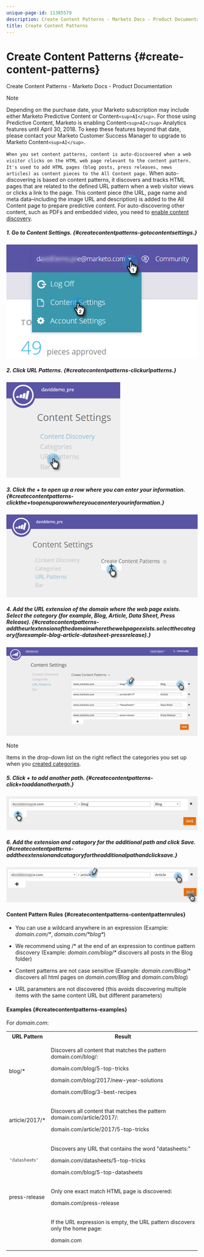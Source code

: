 ```yaml
---
unique-page-id: 11385579
description: Create Content Patterns - Marketo Docs - Product Documentation
title: Create Content Patterns
---
```


# Create Content Patterns {#create-content-patterns}

Create Content Patterns - Marketo Docs - Product Documentation

>[!NOTE]
>
>Depending on the purchase date, your Marketo subscription may include either Marketo Predictive Content or Content`<sup>AI</sup>`. For those using Predictive Content, Marketo is enabling Content`<sup>AI</sup>` Analytics features until April 30, 2018. To keep these features beyond that date, please contact your Marketo Customer Success Manager to upgrade to Marketo Content`<sup>AI</sup>`.

`When you set content patterns, content is auto-discovered when a web visitor clicks on the HTML web page relevant to the content pattern. It's used to add HTML pages (blog posts, press releases, news articles) as content pieces to the All Content page.`  When auto-discovering is based on content patterns, it discovers and tracks HTML pages that are related to the defined URL pattern when a web visitor views or clicks a link to the page. This content piece (the URL, page name and meta data–including the image URL and description) is added to the All Content page to prepare predictive content. For auto-discovering other content, such as PDFs and embedded video, you need to [enable content discovery](welcome-to-marketo-docs/product-docs/predictive-content/getting-started-(predictive-content-and-content-ai)/enable-content-discovery.md).

##### 1. Go to Content Settings.  {#createcontentpatterns-gotocontentsettings.}

![](assets/settings-dropdown-hand-2.png)

##### 2. Click URL Patterns. {#createcontentpatterns-clickurlpatterns.}

![](assets/click-url-patterns-hand.png)

##### 3. Click the + to open up a row where you can enter your information. {#createcontentpatterns-clickthe+toopenuparowwhereyoucanenteryourinformation.}

![](assets/content-settings-create-patterns-hand.png)

##### 4. Add the URL extension of the domain where the web page exists. Select the category (for example, Blog, Article, Data Sheet, Press Release). {#createcontentpatterns-addtheurlextensionofthedomainwherethewebpageexists.selectthecategory(forexample-blog-article-datasheet-pressrelease).}

![](assets/content-settings-create-content-patterns-dm-hands.png)

>[!NOTE]
>
>Items in the drop-down list on the right reflect the categories you set up when you [created categories](welcome-to-marketo-docs/product-docs/predictive-content/getting-started-(predictive-content-and-content-ai)/set-up-categories.md).

##### 5. Click + to add another path. {#createcontentpatterns-click+toaddanotherpath.}

![](assets/url-patterns-add2.png)

##### 6.  Add the extension and catagory for the additional path and click Save. {#createcontentpatterns-addtheextensionandcatagoryfortheadditionalpathandclicksave.}

![](assets/url-patterns-save.png)

#### Content Pattern Rules {#createcontentpatterns-contentpatternrules}

* You can use a wildcard anywhere in an expression (Example: *domain.com/&#42;*, *domain.com/&#42;blog&#42;*)

* We recommend using /&#42; at the end of an expression to continue pattern discovery (Example: *domain.com/blog/&#42;* discovers all posts in the Blog folder)
* Content patterns are not case sensitive (Example: *domain.com/Blog/&#42;* discovers all html pages on *domain.com/Blog* and *domain.com/blog*)

* URL parameters are not discovered (this avoids discovering multiple items with the same content URL but different parameters)

#### Examples {#createcontentpatterns-examples}

For *domain.com*:

<table class="confluenceTable"> 
 <tbody> 
  <tr> 
   <th>URL Pattern</th> 
   <th>Result</th> 
  </tr> 
  <tr> 
   <td>blog/*</td> 
   <td><p>Discovers all content that matches the pattern domain.com/blog/:</p><p>domain.com/blog/5-top-tricks</p><p>domain.com/blog/2017/new-year-solutions</p><p>domain.com/Blog/3-best-recipes</p></td> 
  </tr> 
  <tr> 
   <td>article/2017/*</td> 
   <td><p>Discovers all content that matches the pattern domain.com/article/2017/:</p><p>domain.com/article/2017/5-top-tricks</p></td> 
  </tr> 
  <tr> 
   <td><img class="confluence-embedded-image confluence-thumbnail" alt="--" width="80" src="assets/image2017-3-24-10-3a38-3a46.png" data-linked-resource-id="12976559" data-linked-resource-type="attachment" data-base-url="https://docs.marketo.com" data-linked-resource-container-id="11385579" title="--"></td> 
   <td><p>Discovers any URL that contains the word "datasheets:"</p><p>domain.com/datasheets/5-top-tricks</p><p>domain.com/blog/5-top-datasheets</p></td> 
  </tr> 
  <tr> 
   <td>press-release</td> 
   <td><p>Only one exact match HTML page is discovered:</p><p>domain.com/press-release</p></td> 
  </tr> 
  <tr> 
   <td colspan="1"> </td> 
   <td colspan="1"><p>If the URL expression is empty, the URL pattern discovers only the home page:</p><p>domain.com</p></td> 
  </tr> 
 </tbody> 
</table>

